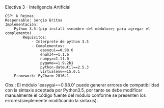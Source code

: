 Electiva 3 - Inteligencia Artificial

    CSP: N Reinas
    Responsable: Sergio Britos
    Implementación: 
        Python 3.5:(pip install <<nombre del módulo>>; para agregar el complemento)
            Requisitos:
                - Interprete de python 3.5
                - Complementos:
                    easygui==0.98.0
                    enum34==1.1.6
                    numpy==1.11.0
                    pygame==1.9.2b1
                    python-dateutil==2.5.3
                    virtualenv==15.0.1
        Framework: PyCharm 2016.1
        
Obs.: El módulo 'easygui==0.98.0' puede generar errores de compatibilidad con la sintaxis aceptada por Python3.5, por tanto se debe modificar manualmente 
el código fuente del módulo conforme se presenten los errores(simplemente modificando la sintaxis).

